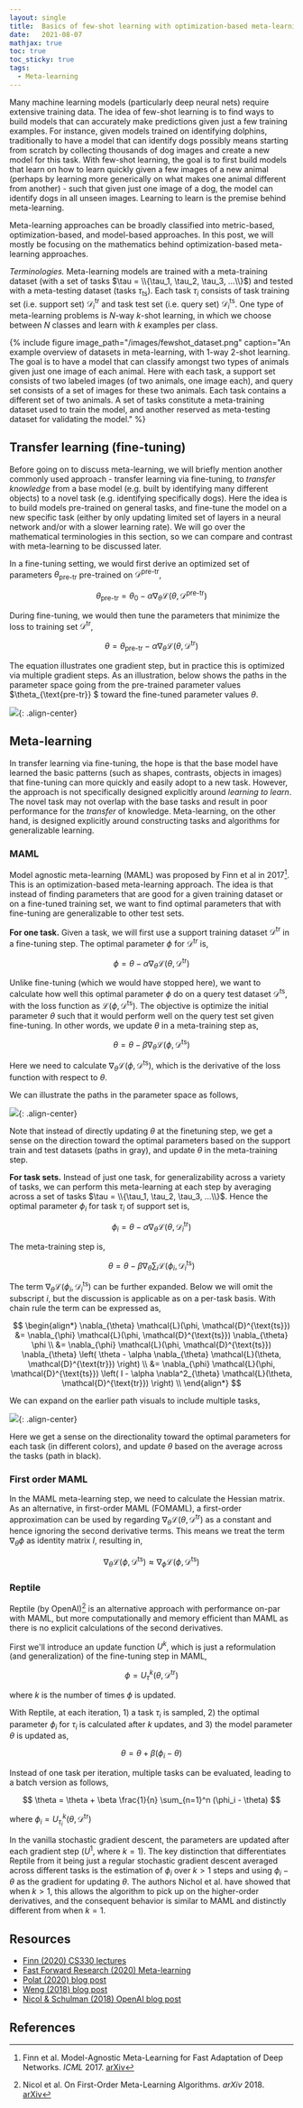```yaml
---
layout: single
title:  Basics of few-shot learning with optimization-based meta-learning
date:   2021-08-07
mathjax: true
toc: true
toc_sticky: true
tags:
  - Meta-learning
---
```


Many machine learning models (particularly deep neural nets) require extensive training data. The idea of few-shot learning is to find ways to build models that can accurately make predictions given just a few training examples. For instance, given models trained on identifying dolphins, traditionally to have a model that can identify dogs possibly means starting from scratch by collecting thousands of dog images and create a new model for this task. With few-shot learning, the goal is to first build models that learn on how to learn quickly given a few images of a new animal (perhaps by learning more generically on what makes one animal different from another) - such that given just one image of a dog, the model can identify dogs in all unseen images. Learning to learn is the premise behind meta-learning.

Meta-learning approaches can be broadly classified into metric-based, optimization-based, and model-based approaches. In this post, we will mostly be focusing on the mathematics behind optimization-based meta-learning approaches.

*Terminologies.*
Meta-learning models are trained with a meta-training dataset (with a set of tasks $\tau = \\{\tau_1, \tau_2, \tau_3, ...\\}$) and tested with a meta-testing dataset (tasks $\tau_{\text{ts}}$). Each task $\tau_i$ consists of task training set (i.e. support set) $\mathcal{D}_i^{\text{tr}}$ and task test set (i.e. query set) $\mathcal{D}_i^{\text{ts}}$. One type of meta-learning problems is *N*-way *k*-shot learning, in which we choose between *N* classes and learn with *k* examples per class.

{% include figure image_path="/images/fewshot_dataset.png" caption="An example overview of datasets in meta-learning, with 1-way 2-shot learning. The goal is to have a model that can classify amongst two types of animals given just one image of each animal. Here with each task, a support set consists of two labeled images (of two animals, one image each), and query set consists of a set of images for these two animals. Each task contains a different set of two animals. A set of tasks constitute a meta-training dataset used to train the model, and another reserved as meta-testing dataset for validating the model." %}


## Transfer learning (fine-tuning)

Before going on to discuss meta-learning, we will briefly mention another commonly used approach - transfer learning via fine-tuning, to *transfer knowledge* from a base model (e.g. built by identifying many different objects) to a novel task (e.g. identifying specifically dogs). Here the idea is to build models pre-trained on general tasks, and fine-tune the model on a new specific task (either by only updating limited set of layers in a neural network and/or with a slower learning rate). We will go over the mathematical terminologies in this section, so we can compare and contrast with meta-learning to be discussed later.

In a fine-tuning setting, we would first derive an optimized set of parameters $\theta_{\text{pre-tr}}$ pre-trained on $\mathcal{D}^{\text{pre-tr}}$,

$$
\theta_{\text{pre-tr}} = \theta_0 - \alpha \nabla_{\theta} \mathcal{L}(\theta, \mathcal{D}^{\text{pre-tr}})
$$

During fine-tuning, we would then tune the parameters that minimize the loss to training set $\mathcal{D}^{\text{tr}}$,

$$
\theta = \theta_{\text{pre-tr}} - \alpha \nabla_{\theta} \mathcal{L}(\theta, \mathcal{D}^{\text{tr}})
$$

The equation illustrates one gradient step, but in practice this is optimized via multiple gradient steps. As an illustration, below shows the paths in the parameter space going from the pre-trained parameter values $\theta_{\text{pre-tr}} $ toward the fine-tuned parameter values $\theta$.

![](/images/fewshot_finetuning.png){: .align-center}

## Meta-learning

In transfer learning via fine-tuning, the hope is that the base model have learned the basic patterns (such as shapes, contrasts, objects in images) that fine-tuning can more quickly and easily adopt to a new task. However, the approach is not specifically designed explicitly around *learning to learn*. The novel task may not overlap with the base tasks and result in poor performance for the *transfer* of knowledge. Meta-learning, on the other hand, is designed explicitly around constructing tasks and algorithms for generalizable learning.

### MAML
Model agnostic meta-learning (MAML) was proposed by Finn et al in 2017[^cite_maml]. This is an optimization-based meta-learning approach. The idea is that instead of finding parameters that are good for a given training dataset or on a fine-tuned training set, we want to find optimal parameters that with fine-tuning are generalizable to other test sets. 

**For one task.**
Given a task, we will first use a support training dataset $\mathcal{D}^{\text{tr}}$ in a fine-tuning step. The optimal parameter $\phi$ for $\mathcal{D}^{\text{tr}}$ is,

$$
\phi = \theta - \alpha \nabla_{\theta} \mathcal{L}(\theta, \mathcal{D}^{\text{tr}})
$$

Unlike fine-tuning (which we would have stopped here), we want to calculate how well this optimal parameter $\phi$ do on a query test dataset $\mathcal{D}^{\text{ts}}$, with the loss function as $\mathcal{L}(\phi, \mathcal{D}^{\text{ts}})$. The objective is optimize the initial parameter $\theta$ such that it would perform well on the query test set given fine-tuning. In other words, we update $\theta$ in a meta-training step as,

$$
\theta = \theta - \beta \nabla_{\theta} \mathcal{L}(\phi, \mathcal{D}^{\text{ts}})
$$

Here we need to calculate $\nabla_{\theta} \mathcal{L}(\phi, \mathcal{D}^{\text{ts}})$, which is the derivative of the loss function with respect to $\theta$. 

We can illustrate the paths in the parameter space as follows,

![](/images/fewshot_maml_1task.png){: .align-center}

Note that instead of directly updating $\theta$ at the finetuning step, we get a sense on the direction toward the optimal parameters based on the support train and test datasets (paths in gray), and update $\theta$ in the meta-training step.

**For task sets.**
Instead of just one task, for generalizability across a variety of tasks, we can perform this meta-learning at each step by averaging across a set of tasks $\tau = \\{\tau_1, \tau_2, \tau_3, ...\\}$. Hence the optimal parameter $\phi_i$ for task $\tau_i$ of support set is,

$$
\phi_i = \theta - \alpha \nabla_{\theta} \mathcal{L}(\theta, \mathcal{D}_i^{\text{tr}})
$$

The meta-training step is,

$$
\theta = \theta - \beta \nabla_{\theta} \sum_{i} \mathcal{L}(\phi_i, \mathcal{D}_i^{\text{ts}})
$$

The term  $\nabla_{\theta} \mathcal{L}(\phi_i, \mathcal{D}_i^{\text{ts}})$ can be further expanded. Below we will omit the subscript $i$, but the discussion is applicable as on a per-task basis. With chain rule the term can be expressed as,

$$
\begin{align*}
\nabla_{\theta} \mathcal{L}(\phi, \mathcal{D}^{\text{ts}}) &= \nabla_{\phi} \mathcal{L}(\phi, \mathcal{D}^{\text{ts}}) \nabla_{\theta} \phi \\
&=  \nabla_{\phi} \mathcal{L}(\phi, \mathcal{D}^{\text{ts}}) \nabla_{\theta} \left( \theta - \alpha \nabla_{\theta} \mathcal{L}(\theta, \mathcal{D}^{\text{tr}}) \right) \\
&= \nabla_{\phi} \mathcal{L}(\phi, \mathcal{D}^{\text{ts}}) \left( I - \alpha \nabla^2_{\theta} \mathcal{L}(\theta, \mathcal{D}^{\text{tr}}) \right) \\
\end{align*}
$$

We can expand on the earlier path visuals to include multiple tasks,

![](/images/fewshot_maml_multitasks.png){: .align-center}

Here we get a sense on the directionality toward the optimal parameters for each task (in different colors), and update $\theta$ based on the average across the tasks (path in black).

### First order MAML
In the MAML meta-learning step, we need to calculate the Hessian matrix. As an alternative, in first-order MAML (FOMAML), a first-order approximation can be used by regarding $\nabla_{\theta} \mathcal{L}(\theta, \mathcal{D}^{\text{tr}})$ as a constant and hence ignoring the second derivative terms. This means we treat the term $\nabla_{\theta} \phi$ as identity matrix $I$, resulting in,

$$
\nabla_{\theta} \mathcal{L}(\phi, \mathcal{D}^{\text{ts}}) \approx \nabla_{\phi} \mathcal{L}(\phi, \mathcal{D}^{\text{ts}})
$$

### Reptile
Reptile (by OpenAI)[^cite_reptile] is an alternative approach with performance on-par with MAML, but more computationally and memory efficient than MAML as there is no explicit calculations of the second derivatives.

First we'll introduce an update function $U^k$, which is just a reformulation (and generalization) of the fine-tuning step in MAML,

$$
\phi = U_{\tau}^k (\theta, \mathcal{D}^{\text{tr}}) 
$$

where $k$ is the number of times $\phi$ is updated.

With Reptile, at each iteration, 1) a task $\tau_i$ is sampled, 2) the optimal parameter $\phi_i$ for $\tau_i$ is calculated after $k$ updates, and 3) the model parameter $\theta$ is updated as,

$$
\theta = \theta + \beta (\phi_i - \theta)
$$

Instead of one task per iteration, multiple tasks can be evaluated, leading to a batch version as follows,

$$
\theta = \theta + \beta \frac{1}{n} \sum_{n=1}^n (\phi_i - \theta)
$$

where $\phi_i = U_{\tau_i}^k (\theta, \mathcal{D}^{\text{tr}})$

In the vanilla stochastic gradient descent, the parameters are updated after each gradient step ($U^1$, where $k=1$). The key distinction that differentiates Reptile from it being just a regular stochastic gradient descent averaged across different tasks is the estimation of $\phi_i$ over $k>1$ steps and using $\phi_i - \theta$ as the gradient for updating $\theta$. The authors Nichol et al. have showed that when $k>1$, this allows the algorithm to pick up on the higher-order derivatives, and the consequent behavior is similar to MAML and distinctly different from when $k=1$.

## Resources
- [Finn (2020) CS330 lectures](https://cs330.stanford.edu/#topics)
- [Fast Forward Research (2020) Meta-learning](https://meta-learning.fastforwardlabs.com/)
- [Polat (2020) blog post](https://medium.com/swlh/deep-learning-architectures-that-you-can-use-with-a-very-few-data-8e5b4fa1d5da)
- [Weng (2018) blog post](https://meta-learning.fastforwardlabs.com/)
- [Nicol & Schulman (2018) OpenAI blog post](https://openai.com/blog/reptile/)

## References
[^cite_maml]: Finn et al. Model-Agnostic Meta-Learning for Fast Adaptation of Deep Networks. *ICML* 2017. [arXiv](https://arxiv.org/abs/1703.03400)
[^cite_reptile]: Nicol et al. On First-Order Meta-Learning Algorithms. *arXiv* 2018. [arXiv](https://arxiv.org/abs/1803.02999)
